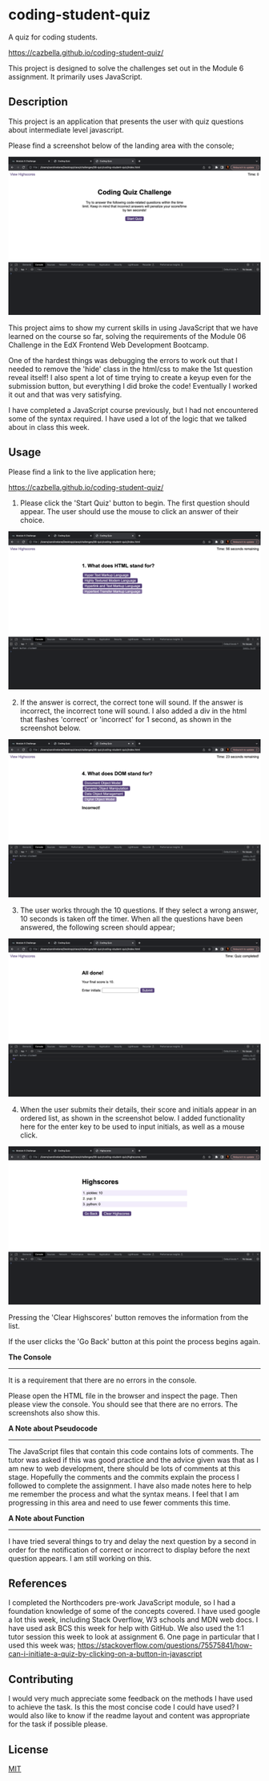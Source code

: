 # coding-student-quiz
A quiz for coding students.

https://cazbella.github.io/coding-student-quiz/ 

This project is designed to solve the challenges set out in the Module 6 assignment. It primarily uses JavaScript.  

## Description

This project is an application that presents the user with quiz questions about intermediate level javascript. 

Please find a screenshot below of the landing area with the console;

![Screenshot of landing area](assets/images/Screenshot-quiz-landing-area-with-console.png)

This project aims to show my current skills in using JavaScript that we have learned on the course so far, solving the requirements of the Module 06 Challenge in the EdX Frontend Web Development Bootcamp. 

One of the hardest things was debugging the errors to work out that I needed to remove the 'hide' class in the html/css to make the 1st question reveal itself! I also spent a lot of time trying to create a keyup even for the submission button, but everything I did broke the code! Eventually I worked it out and that was very satisfying.

I have completed a JavaScript course previously, but I had not encountered some of the syntax required. I have used a lot of the logic that we talked about in class this week. 

## Usage

Please find a link to the live application here; 

https://cazbella.github.io/coding-student-quiz/ 

1. Please click the 'Start Quiz' button to begin. The first question should appear. The user should use the mouse to click an answer of their choice. 

![Screenshot of first question](assets/images/Screenshot-first-question.png)

2. If the answer is correct, the correct tone will sound. If the answer is incorrect, the incorrect tone will sound. I also added a div in the html that flashes 'correct' or 'incorrect' for 1 second, as shown in the screenshot below. 

![Screenshot of first question](assets/images/Screenshot-notification.png)

3. The user works through the 10 questions. If they select a wrong answer, 10 seconds is taken off the timer. When all the questions have been answered, the following screen should appear; 

![Screenshot of score/initials input screen](assets/images/Screenshot-score-initials.png)



4. When the user submits their details, their score and initials appear in an ordered list, as shown in the screenshot below. I added functionality here for the enter key to be used to input initials, as well as a mouse click. 

![Screenshot of ](assets/images/Screenshot-scores-list.png)

Pressing the 'Clear Highscores' button removes the information from the list. 

If the user clicks the 'Go Back' button at this point the process begins again. 

__The Console__
_______________
It is a requirement that there are no errors in the console.

Please open the HTML file in the browser and inspect the page. Then please view the console. You should see that there are no errors. The screenshots also show this. 

__A Note about Pseudocode__
_____________________________

The JavaScript files that contain this code contains lots of comments. The tutor was asked if this was good practice and the advice given was that as I am new to web development, there should be lots of comments at this stage. Hopefully the comments and the commits explain the process I followed to complete the assignment. I have also made notes here to help me remember the process and what the syntax means. I feel that I am progressing in this area and need to use fewer comments this time. 

__A Note about Function__
_________________________

I have tried several things to try and delay the next question by a second in order for the notification of correct or incorrect to display before the next question appears. I am still working on this. 


## References

I completed the Northcoders pre-work JavaScript module, so I had a foundation knowledge of some of the concepts covered. I have used google a lot this week, including Stack Overflow, W3 schools and MDN web docs. I have used ask BCS this week for help with GitHub. We also used the 1:1 tutor session this week to look at assignment 6. One page in particular that I used this week was;
https://stackoverflow.com/questions/75575841/how-can-i-initiate-a-quiz-by-clicking-on-a-button-in-javascript



## Contributing

I would very much appreciate some feedback on the methods I have used to achieve the task. Is this the most concise code I could have used? I would also like to know if the readme layout and content was appropriate for the task if possible please. 


## License

[MIT](https://choosealicense.com/licenses/mit/)